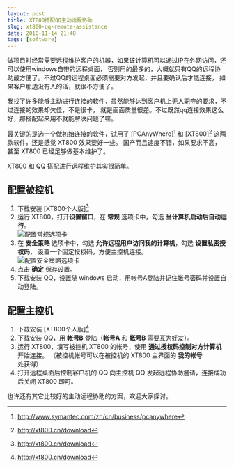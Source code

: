 ```yaml
---
layout: post
title: XT800搭配QQ主动远程协助
slug: xt800-qq-remote-assistance
date: 2010-11-14 21:48
tags: [software]
---
```


做项目时经常需要远程维护客户的机器，如果该计算机可以通过IP在外网访问，还可以使用windows自带的远程桌面，
否则用的最多的，大概就只有QQ的远程协助最方便了。不过QQ的远程桌面必须需要对方发起，并且要确认后才能连接，
如果客户那边没有人的话，就很不方便了。

我找了许多能够主动进行连接的软件，虽然能够达到客户机上无人职守的要求，不过连接的效果却欠佳，不是很卡，
就是画面质量很差。不过既然qq连接效果这么好，那搭配起来用不就能解决问题了嘛。

最关键的是选一个做初始连接的软件，试用了 [PCAnyWhere][^1] 和 [XT800][^2] 这两款软件，还是感觉 XT800 效果要好一些。
国产而且速度不错，如果要求不高，甚至 XT800 已经足够做基本维护了。

XT800 和 QQ 搭配进行远程维护其实很简单。

配置被控机
----------

 1. 下载安装 [XT800个人版][^2]
 2. 运行 XT800，打开**设置窗口**，在 **常规** 选项卡中，勾选 **当计算机启动后自动运行**。  
    ![配置常规选项卡](http://pic.yupoo.com/greatghoul_v/ACF3c0FJ/uQcHV.png)
 3. 在 **安全策略** 选项卡中，勾选 **允许远程用户访问我的计算机**，勾选 **设置私密授权码**，
    设置一个固定授权码，方便主控机连接。  
    ![配置安全策略选项卡](http://pic.yupoo.com/greatghoul_v/ACF3clKL/iBgPD.png)
 4. 点击 **确定** 保存设置。
 5. 下载安装 QQ，设置随 windows 启动，用帐号A登陆并记住帐号密码并设置自动登陆。

配置主控机
----------

 1. 下载安装 [XT800个人版][^2]
 2. 下载安装 QQ，用 **帐号B** 登陆（**帐号A** 和 **帐号B** 需要互为好友）。
 3. 运行 XT800，填写被控机 XT800 的帐号，使用 **通过授权码控制对方计算机** 开始连接。
    （被控机帐号可以在被控机的 XT800 主界面的 **我的帐号** 处获得）
 4. 打开远程桌面后控制客户机的 QQ 向主控机 QQ 发起远程协助邀请，连接成功后关闭 XT800 即可。

也许还有其它比较好的主动远程协助的方案，欢迎大家探讨。

[^1]: http://www.symantec.com/zh/cn/business/pcanywhere
[^2]: http://xt800.cn/download
